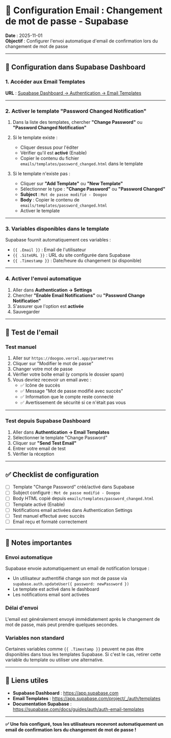 # 📧 Configuration Email : Changement de mot de passe - Supabase

**Date** : 2025-11-01  
**Objectif** : Configurer l'envoi automatique d'email de confirmation lors du changement de mot de passe

---

## 🔧 Configuration dans Supabase Dashboard

### 1. Accéder aux Email Templates

**URL** : [Supabase Dashboard → Authentication → Email Templates](https://app.supabase.com/project/_/auth/templates)

---

### 2. Activer le template "Password Changed Notification"

1. Dans la liste des templates, chercher **"Change Password"** ou **"Password Changed Notification"**
2. Si le template existe :
   - Cliquer dessus pour l'éditer
   - Vérifier qu'il est **activé** (Enable)
   - Copier le contenu du fichier `emails/templates/password_changed.html` dans le template

3. Si le template n'existe pas :
   - Cliquer sur **"Add Template"** ou **"New Template"**
   - Sélectionner le type : **"Change Password"** ou **"Password Changed"**
   - **Subject** : `Mot de passe modifié - Doogoo`
   - **Body** : Copier le contenu de `emails/templates/password_changed.html`
   - Activer le template

---

### 3. Variables disponibles dans le template

Supabase fournit automatiquement ces variables :
- `{{ .Email }}` : Email de l'utilisateur
- `{{ .SiteURL }}` : URL du site configurée dans Supabase
- `{{ .Timestamp }}` : Date/heure du changement (si disponible)

---

### 4. Activer l'envoi automatique

1. Aller dans **Authentication → Settings**
2. Chercher **"Enable Email Notifications"** ou **"Password Change Notification"**
3. S'assurer que l'option est **activée**
4. Sauvegarder

---

## 🧪 Test de l'email

### Test manuel

1. Aller sur `https://doogoo.vercel.app/parametres`
2. Cliquer sur "Modifier le mot de passe"
3. Changer votre mot de passe
4. Vérifier votre boîte email (y compris le dossier spam)
5. Vous devriez recevoir un email avec :
   - ✅ Icône de succès
   - ✅ Message "Mot de passe modifié avec succès"
   - ✅ Information que le compte reste connecté
   - ✅ Avertissement de sécurité si ce n'était pas vous

---

### Test depuis Supabase Dashboard

1. Aller dans **Authentication → Email Templates**
2. Sélectionner le template "Change Password"
3. Cliquer sur **"Send Test Email"**
4. Entrer votre email de test
5. Vérifier la réception

---

## ✅ Checklist de configuration

- [ ] Template "Change Password" créé/activé dans Supabase
- [ ] Subject configuré : `Mot de passe modifié - Doogoo`
- [ ] Body HTML copié depuis `emails/templates/password_changed.html`
- [ ] Template activé (Enable)
- [ ] Notifications email activées dans Authentication Settings
- [ ] Test manuel effectué avec succès
- [ ] Email reçu et formaté correctement

---

## 📝 Notes importantes

### Envoi automatique

Supabase envoie automatiquement un email de notification lorsque :
- Un utilisateur authentifié change son mot de passe via `supabase.auth.updateUser({ password: newPassword })`
- Le template est activé dans le dashboard
- Les notifications email sont activées

### Délai d'envoi

L'email est généralement envoyé immédiatement après le changement de mot de passe, mais peut prendre quelques secondes.

### Variables non standard

Certaines variables comme `{{ .Timestamp }}` peuvent ne pas être disponibles dans tous les templates Supabase. Si c'est le cas, retirer cette variable du template ou utiliser une alternative.

---

## 🔗 Liens utiles

- **Supabase Dashboard** : https://app.supabase.com
- **Email Templates** : https://app.supabase.com/project/_/auth/templates
- **Documentation Supabase** : https://supabase.com/docs/guides/auth/auth-email-templates

---

**✅ Une fois configuré, tous les utilisateurs recevront automatiquement un email de confirmation lors du changement de mot de passe !**

